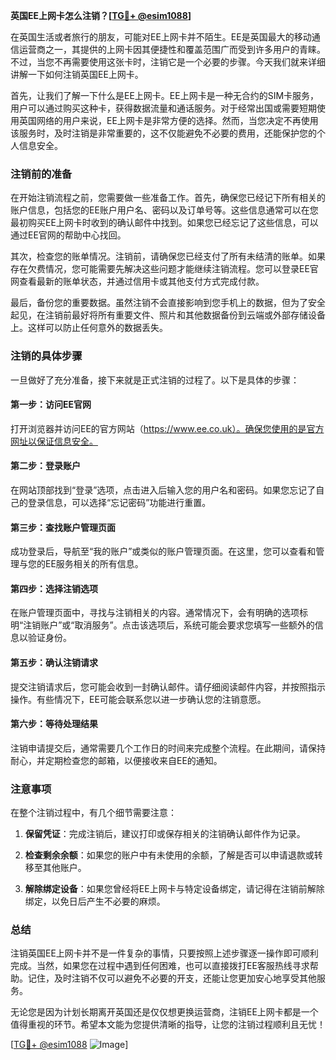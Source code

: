 **英国EE上网卡怎么注销？[[TG💪+ @esim1088](https://t.me/s/esim1088)]**

在英国生活或者旅行的朋友，可能对EE上网卡并不陌生。EE是英国最大的移动通信运营商之一，其提供的上网卡因其便捷性和覆盖范围广而受到许多用户的青睐。不过，当您不再需要使用这张卡时，注销它是一个必要的步骤。今天我们就来详细讲解一下如何注销英国EE上网卡。

首先，让我们了解一下什么是EE上网卡。EE上网卡是一种无合约的SIM卡服务，用户可以通过购买这种卡，获得数据流量和通话服务。对于经常出国或需要短期使用英国网络的用户来说，EE上网卡是非常方便的选择。然而，当您决定不再使用该服务时，及时注销是非常重要的，这不仅能避免不必要的费用，还能保护您的个人信息安全。

### 注销前的准备

在开始注销流程之前，您需要做一些准备工作。首先，确保您已经记下所有相关的账户信息，包括您的EE账户用户名、密码以及订单号等。这些信息通常可以在您最初购买EE上网卡时收到的确认邮件中找到。如果您已经忘记了这些信息，可以通过EE官网的帮助中心找回。

其次，检查您的账单情况。注销前，请确保您已经支付了所有未结清的账单。如果存在欠费情况，您可能需要先解决这些问题才能继续注销流程。您可以登录EE官网查看最新的账单状态，并通过信用卡或其他支付方式完成付款。

最后，备份您的重要数据。虽然注销不会直接影响到您手机上的数据，但为了安全起见，在注销前最好将所有重要文件、照片和其他数据备份到云端或外部存储设备上。这样可以防止任何意外的数据丢失。

### 注销的具体步骤

一旦做好了充分准备，接下来就是正式注销的过程了。以下是具体的步骤：

#### 第一步：访问EE官网
打开浏览器并访问EE的官方网站（https://www.ee.co.uk）。确保您使用的是官方网址以保证信息安全。

#### 第二步：登录账户
在网站顶部找到“登录”选项，点击进入后输入您的用户名和密码。如果您忘记了自己的登录信息，可以选择“忘记密码”功能进行重置。

#### 第三步：查找账户管理页面
成功登录后，导航至“我的账户”或类似的账户管理页面。在这里，您可以查看和管理与您的EE服务相关的所有信息。

#### 第四步：选择注销选项
在账户管理页面中，寻找与注销相关的内容。通常情况下，会有明确的选项标明“注销账户”或“取消服务”。点击该选项后，系统可能会要求您填写一些额外的信息以验证身份。

#### 第五步：确认注销请求
提交注销请求后，您可能会收到一封确认邮件。请仔细阅读邮件内容，并按照指示操作。有些情况下，EE可能会联系您以进一步确认您的注销意愿。

#### 第六步：等待处理结果
注销申请提交后，通常需要几个工作日的时间来完成整个流程。在此期间，请保持耐心，并定期检查您的邮箱，以便接收来自EE的通知。

### 注意事项

在整个注销过程中，有几个细节需要注意：

1. **保留凭证**：完成注销后，建议打印或保存相关的注销确认邮件作为记录。
   
2. **检查剩余余额**：如果您的账户中有未使用的余额，了解是否可以申请退款或转移至其他账户。

3. **解除绑定设备**：如果您曾经将EE上网卡与特定设备绑定，请记得在注销前解除绑定，以免日后产生不必要的麻烦。

### 总结

注销英国EE上网卡并不是一件复杂的事情，只要按照上述步骤逐一操作即可顺利完成。当然，如果您在过程中遇到任何困难，也可以直接拨打EE客服热线寻求帮助。记住，及时注销不仅可以避免不必要的开支，还能让您更加安心地享受其他服务。

无论您是因为计划长期离开英国还是仅仅想更换运营商，注销EE上网卡都是一个值得重视的环节。希望本文能为您提供清晰的指导，让您的注销过程顺利且无忧！

[[TG💪+ @esim1088](https://t.me/s/esim1088) ![Image](https://i.postimg.cc/4NQfJmqS/Snipaste-2025-05-13-00-14-12.png)]